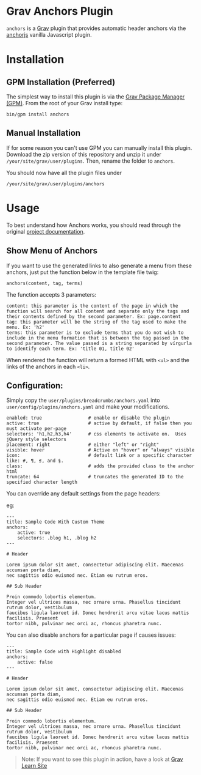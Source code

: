 # Grav Anchors Plugin


`anchors` is a [Grav](http://github.com/getgrav/grav) plugin that provides automatic header anchors via the [anchorjs](http://bryanbraun.github.io/anchorjs) vanilla Javascript plugin.

# Installation

## GPM Installation (Preferred)

The simplest way to install this plugin is via the [Grav Package Manager (GPM)](http://learn.getgrav.org/advanced/grav-gpm).  From the root of your Grav install type:

    bin/gpm install anchors

## Manual Installation

If for some reason you can't use GPM you can manually install this plugin. Download the zip version of this repository and unzip it under `/your/site/grav/user/plugins`. Then, rename the folder to `anchors`.

You should now have all the plugin files under

	/your/site/grav/user/plugins/anchors

# Usage

To best understand how Anchors works, you should read through the original [project documentation](https://github.com/bryanbraun/anchorjs).

## Show Menu of Anchors

If you want to use the generated links to also generate a menu from these anchors, just put the function below in the template file twig:

`anchors(content, tag, terms)`

The function accepts 3 parameters:

    content: this parameter is the content of the page in which the function will search for all content and separate only the tags and their contents defined by the second parameter. Ex: page.content
    tag: this parameter will be the string of the tag used to make the menu. Ex: 'h2'
    terms: this parameter is to exclude terms that you do not wish to include in the menu formation that is between the tag passed in the second parameter. The value passed is a string separated by vírgurla to identify each term. Ex: 'title 01, title 02'

When rendered the function will return a formed HTML with `<ul>` and the links of the anchors in each `<li>`.

## Configuration:

Simply copy the `user/plugins/breadcrumbs/anchors.yaml` into `user/config/plugins/anchors.yaml` and make your modifications.

    enabled: true                 # enable or disable the plugin
    active: true                  # active by default, if false then you must activate per-page
    selectors: 'h1,h2,h3,h4'      # css elements to activate on.  Uses jQuery style selectors
    placement: right              # either "left" or "right"
    visible: hover                # Active on "hover" or "always" visible
    icon:                         # default link or a specific character like: #, ¶, ❡, and §.
    class:                        # adds the provided class to the anchor html
    truncate: 64                  # truncates the generated ID to the specified character length

You can override any default settings from the page headers:

eg:

    ---
    title: Sample Code With Custom Theme
    anchors:
        active: true
        selectors: .blog h1, .blog h2
    ---

    # Header

    Lorem ipsum dolor sit amet, consectetur adipiscing elit. Maecenas accumsan porta diam,
    nec sagittis odio euismod nec. Etiam eu rutrum eros.

    ## Sub Header

    Proin commodo lobortis elementum.
    Integer vel ultrices massa, nec ornare urna. Phasellus tincidunt rutrum dolor, vestibulum
    faucibus ligula laoreet id. Donec hendrerit arcu vitae lacus mattis facilisis. Praesent
    tortor nibh, pulvinar nec orci ac, rhoncus pharetra nunc.


You can also disable anchors for a particular page if causes issues:

    ---
    title: Sample Code with Highlight disabled
    anchors:
        active: false
    ---

    # Header

    Lorem ipsum dolor sit amet, consectetur adipiscing elit. Maecenas accumsan porta diam,
    nec sagittis odio euismod nec. Etiam eu rutrum eros.

    ## Sub Header

    Proin commodo lobortis elementum.
    Integer vel ultrices massa, nec ornare urna. Phasellus tincidunt rutrum dolor, vestibulum
    faucibus ligula laoreet id. Donec hendrerit arcu vitae lacus mattis facilisis. Praesent
    tortor nibh, pulvinar nec orci ac, rhoncus pharetra nunc.


> Note: If you want to see this plugin in action, have a look at [Grav Learn Site](http://learn.getgrav.org)
